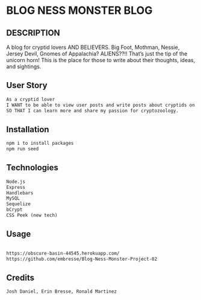 # BLOG NESS MONSTER BLOG

## DESCRIPTION

A blog for cryptid lovers AND BELIEVERS. Big Foot, Mothman, Nessie, Jersey Devil, Gnomes of Appalachia? ALIENS??!! That’s just the tip of the unicorn horn! This is the place for those to write about their thoughts, ideas, and sightings.

## User Story

```md
As a cryptid lover
I WANT to be able to view user posts and write posts about cryptids on a blog site
SO THAT I can learn more and share my passion for cryptozoology.
```

## Installation

```md
npm i to install packages
npm run seed
```

## Technologies
```md
Node.js
Express
Handlebars
MySQL
Sequelize
bCrypt
CSS Peek (new tech)
```

## Usage
```md

https://obscure-basin-44545.herokuapp.com/
https://github.com/embresse/Blog-Ness-Monster-Project-02


```

## Credits
```md
Josh Daniel, Erin Bresse, Ronald Martinez
```



